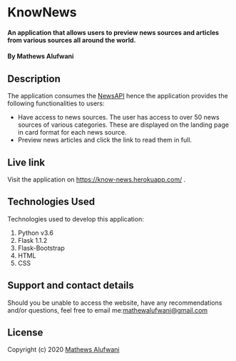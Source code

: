 # KnowNews
#### An application that allows users to preview news sources and articles from various sources all around the world.
#### By Mathews Alufwani

## Description
The application consumes the [NewsAPI](https://newsapi.org/) hence the application provides the following functionalities to users:
- Have access to news sources. The user has access to over 50 news sources of various categories. These are displayed on the landing page in card format for each news source.
- Preview news articles and click the link to read them in full.


## Live link
Visit the application on https://know-news.herokuapp.com/ .

## Technologies Used
Technologies used to develop this application:

1. Python v3.6
2. Flask 1.1.2
3. Flask-Bootstrap
4. HTML 
5. CSS

## Support and contact details

Should you be unable to access the website, have any recommendations and/or questions, feel free to email me:[mathewalufwani@gmail.com](mailto:mathewalufwani@gmail.com)


## License

Copyright (c) 2020 [Mathews Alufwani](https://github.com/Mathewsalufwani)